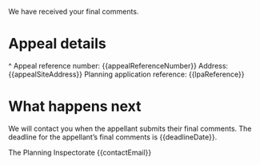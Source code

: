 We have received your final comments.

# Appeal details

^ Appeal reference number: {{appealReferenceNumber}}
Address: {{appealSiteAddress}}
Planning application reference: {{lpaReference}}

# What happens next

We will contact you when the appellant submits their final comments. The deadline for the appellant’s final comments is {{deadlineDate}}.

The Planning Inspectorate
{{contactEmail}}
